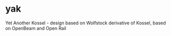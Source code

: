 yak
===

Yet Another Kossel - design based on Wolfstock derivative of Kossel, based on OpenBeam and Open Rail